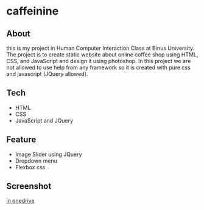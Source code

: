 # caffeinine

## About
this is my project in Human Computer Interaction Class at Binus University. The project is to create static website about online coffee shop using HTML, CSS, and JavaScript and design it using photoshop. In this project we are not allowed to use help from any framework so it is created with pure css and javascript (JQuery allowed).

## Tech
- HTML
- CSS
- JavaScript and JQuery

## Feature
- Image Slider using JQuery
- Dropdown menu
- Flexbox css

## Screenshot
[in onedrive](https://binusianorg-my.sharepoint.com/personal/eric_sentosa_binus_ac_id/_layouts/15/guestaccess.aspx?folderid=05f4eff4d1cef4b25b8a7b8e199b016f0&authkey=AURGQMPKxCQ59wUZNb1vXsc&e=tE9QlS)
